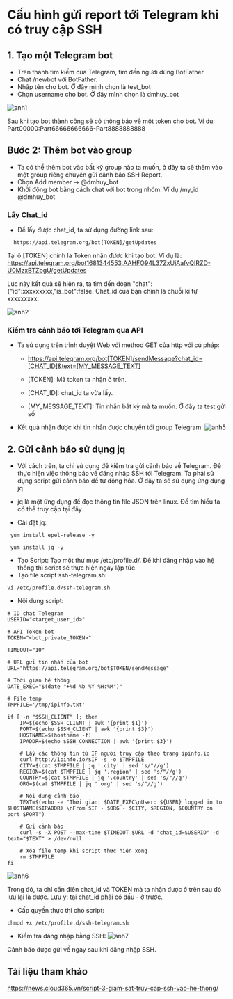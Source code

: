# Cấu hình gửi report tới Telegram khi có truy cập SSH

## 1. Tạo một Telegram bot
- Trên thanh tìm kiếm của Telegram, tìm đến người dùng BotFather
- Chat /newbot với BotFather.
- Nhập tên cho bot. Ở đây mình chọn là test_bot
- Chọn username cho bot. Ở đây mình chọn là dmhuy_bot

![anh1](https://image.prntscr.com/image/Wq5iI--BQgmTCMeYi1G1Hg.png)

Sau khi tạo bot thành công sẽ có thông báo về một token cho bot. Ví dụ: Part00000:Part66666666666-Part8888888888
## Bước 2: Thêm bot vào group
- Ta có thể thêm bot vào bất kỳ group nào ta muốn, ở đây ta sẽ thêm vào một group riêng chuyên gửi cảnh báo SSH Report.
- Chọn Add member -> @dmhuy_bot
- Khởi động bot bằng cách chat với bot trong nhóm: Ví dụ /my_id @dmhuy_bot

### Lấy Chat_id

- Để lấy được chat_id, ta sử dụng đường link sau:
```
  https://api.telegram.org/bot[TOKEN]/getUpdates
```
Tại ô [TOKEN] chính là Token nhận được khi tạo bot. Ví dụ là:
 https://api.telegram.org/bot1681344553:AAHFO94L37ZxUjAafvQIRZD-U0MzxBTZbgU/getUpdates

 Lúc này kết quả sẽ hiện ra, ta tìm đến đoạn "chat":{"id":xxxxxxxxx,"is_bot":false. Chat_id của bạn chính là chuỗi kí tự xxxxxxxxx.

 ![anh2](https://image.prntscr.com/image/iQjREZpiTcanrTfWJTBVKA.png)

 ### Kiểm tra cảnh báo tới Telegram qua API
 - Ta sử dụng trên trình duyệt Web với method GET của http với cú pháp:
   - https://api.telegram.org/bot[TOKEN]/sendMessage?chat_id=[CHAT_ID]&text=[MY_MESSAGE_TEXT]

    - [TOKEN]: Mã token ta nhận ở trên.

    - [CHAT_ID]: chat_id ta vừa lấy.
    - [MY_MESSAGE_TEXT]: Tin nhắn bất kỳ mà ta muốn. Ở đây ta test gửi số
- Kết quả nhận được khi tin nhắn được chuyển tới group Telegram.
    ![anh5](https://image.prntscr.com/image/Ta4GWQvGSiKw0hM814HemA.png)
## 2. Gửi cảnh báo sử dụng jq
- Với cách trên, ta chỉ sử dụng để kiểm tra gửi cảnh báo về Telegram. Để thực hiện việc thông báo về đăng nhập SSH tới Telegram. Ta phải sử dụng script gửi cảnh báo để tự động hóa. Ở đây ta sẽ sử dụng ứng dụng jq
- jq là một ứng dụng để đọc thông tin file JSON trên linux. Để tìm hiểu ta có thể truy cập tại đây

- Cài đặt jq:
```
 yum install epel-release -y

 yum install jq -y
```
- Tạo Script: Tạo một thư mục /etc/profile.d/. Để khi đăng nhập vào hệ thống thì script sẽ thực hiện ngay lập tức.
- Tạo file script ssh-telegram.sh:
```
vi /etc/profile.d/ssh-telegram.sh
```
- Nội dung script:
```
# ID chat Telegram
USERID="<target_user_id>"

# API Token bot
TOKEN="<bot_private_TOKEN>"

TIMEOUT="10"

# URL gửi tin nhắn của bot
URL="https://api.telegram.org/bot$TOKEN/sendMessage"

# Thời gian hệ thống
DATE_EXEC="$(date "+%d %b %Y %H:%M")"

# File temp
TMPFILE='/tmp/ipinfo.txt'

if [ -n "$SSH_CLIENT" ]; then
    IP=$(echo $SSH_CLIENT | awk '{print $1}')
    PORT=$(echo $SSH_CLIENT | awk '{print $3}')
    HOSTNAME=$(hostname -f)
    IPADDR=$(echo $SSH_CONNECTION | awk '{print $3}')

    # Lấy các thông tin từ IP người truy cập theo trang ipinfo.io
    curl http://ipinfo.io/$IP -s -o $TMPFILE
    CITY=$(cat $TMPFILE | jq '.city' | sed 's/"//g')
    REGION=$(cat $TMPFILE | jq '.region' | sed 's/"//g')
    COUNTRY=$(cat $TMPFILE | jq '.country' | sed 's/"//g')
    ORG=$(cat $TMPFILE | jq '.org' | sed 's/"//g')

    # Nội dung cảnh báo
    TEXT=$(echo -e "Thời gian: $DATE_EXEC\nUser: ${USER} logged in to $HOSTNAME($IPADDR) \nFrom $IP - $ORG - $CITY, $REGION, $COUNTRY on port $PORT")

    # Gửi cảnh báo
    curl -s -X POST --max-time $TIMEOUT $URL -d "chat_id=$USERID" -d text="$TEXT" > /dev/null

    # Xóa file temp khi script thực hiện xong
    rm $TMPFILE
fi
```
![anh6](https://image.prntscr.com/image/Q9sdjYNTTgej8x18LNkuOg.png)

Trong đó, ta chỉ cần điền chat_id và TOKEN mà ta nhận được ở trên sau đó lưu lại là được. Lưu ý: tại chat_id phải có dấu - ở trước.

- Cấp quyền thực thi cho script:
```
chmod +x /etc/profile.d/ssh-telegram.sh
```
- Kiểm tra đăng nhập bằng SSH:
![anh7](https://image.prntscr.com/image/re_JFkC3QeKTBmpTA0_IoA.png)

Cảnh báo được gửi về ngay sau khi đăng nhập SSH.
## Tài liệu tham khảo
https://news.cloud365.vn/script-3-giam-sat-truy-cap-ssh-vao-he-thong/